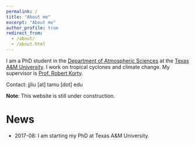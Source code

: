 ```yaml
---
permalink: /
title: "About me"
excerpt: "About me"
author_profile: true
redirect_from: 
  - /about/
  - /about.html
---
```


I am a PhD student in the [Department of Atmospheric Sciences](https://atmo.tamu.edu/) at the [Texas A&M University](https://www.tamu.edu/). I work on tropical cyclones and climate change. My supervisor is [Prof. Robert Korty](https://atmo.tamu.edu/people/profiles/faculty/kortyrobert.html).

Contact: jjliu [at] tamu [dot] edu

**Note**: This website is still under construction.

News
======

* 2017-08: I am starting my PhD at Texas A&M University.
